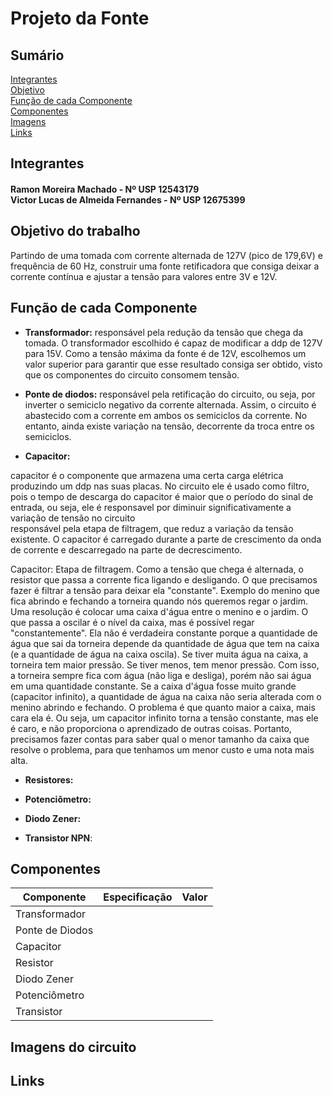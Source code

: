 # Projeto da Fonte

## Sumário
[Integrantes](#Integrantes) <br />
[Objetivo](#objetivo) <br />
[Função de cada Componente](#funcao) <br />
[Componentes](#Componentes) <br />
[Imagens](#imagens) <br />
[Links](#Links)

## Integrantes
<h4> Ramon Moreira Machado - Nº USP 12543179 <br />
Victor Lucas de Almeida Fernandes - Nº USP 12675399 </h4>

<a name="objetivo"> </a>
## Objetivo do trabalho
Partindo de uma tomada com corrente alternada de 127V (pico de 179,6V)
e frequência de 60 Hz, construir uma fonte retificadora que consiga deixar 
a corrente contínua e ajustar a tensão para valores entre 3V e 12V.


<a name="funcao"> </a>
## Função de cada Componente

* **Transformador:** 
responsável pela redução da tensão que chega da tomada. O transformador
escolhido é capaz de modificar a ddp de 127V para 15V. Como a tensão máxima 
da fonte é de 12V, escolhemos um valor superior para garantir que esse resultado
consiga ser obtido, visto que os componentes do circuito consomem tensão.

* **Ponte de diodos:** 
responsável pela retificação do circuito, ou seja, por inverter o 
semiciclo negativo da corrente alternada. Assim, o circuito é abastecido com a corrente 
em ambos os semiciclos da corrente. No entanto, ainda existe variação na tensão, decorrente
da troca entre os semiciclos.


* **Capacitor:** 

capacitor é o componente que armazena uma certa carga elétrica produzindo um ddp nas suas placas. No circuito ele é usado como filtro, pois o tempo de descarga do capacitor é maior que o período do sinal de entrada, ou seja, ele é responsavel por diminuir significativamente a variação de tensão no circuito
<br />
responsável pela etapa de filtragem, que reduz a variação da tensão existente.
O capacitor é carregado durante a parte de crescimento da onda de corrente e descarregado
na parte de decrescimento. 

Capacitor: 
Etapa de filtragem. Como a tensão que chega é alternada, o resistor que passa a corrente fica ligando e desligando.
O que precisamos fazer é filtrar a tensão para deixar ela "constante". 
Exemplo do menino que fica abrindo e fechando a torneira quando nós queremos regar o jardim. Uma resolução é colocar uma caixa d'água entre o menino e o jardim. O que passa a oscilar é o nível da caixa, mas é possível regar "constantemente".
Ela não é verdadeira constante porque a quantidade de água que sai da torneira depende da quantidade de água que tem na caixa (e a quantidade de água na caixa oscila). Se tiver muita água na caixa, a torneira tem maior pressão. Se tiver menos, tem menor pressão. Com isso, a torneira sempre fica com água (não liga e desliga), porém não sai água em uma quantidade constante.
Se a caixa d'água fosse muito grande (capacitor infinito), a quantidade de água na caixa não seria alterada com o menino abrindo e fechando. O problema é que quanto maior a caixa, mais cara ela é. Ou seja, um capacitor infinito torna a tensão constante, mas ele é caro, e não proporciona o aprendizado de outras coisas.
Portanto, precisamos fazer contas para saber qual o menor tamanho da caixa que resolve o problema, para que tenhamos um menor custo e uma nota mais alta. 


* **Resistores:**


* **Potenciômetro:**


* **Diodo Zener:**


* **Transistor NPN**:

## Componentes

| Componente | Especificação | Valor |
| --- | --- | --- |
| Transformador | | |`R$ x`|
| Ponte de Diodos | | | |
| Capacitor | | | |
| Resistor | | | |
| Diodo Zener | | | |
| Potenciômetro | | | |
| Transistor | | | |

<a name="imagens"> </a>
## Imagens do circuito

## Links
